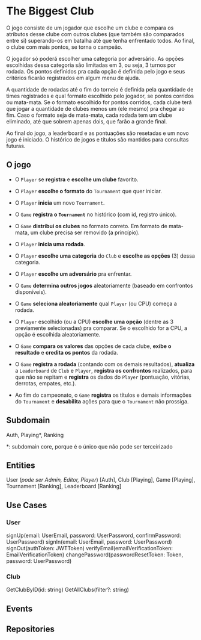 # The Biggest Club

O jogo consiste de um jogador que escolhe um clube e compara os atributos desse clube com outros clubes (que também são comparados entre si) superando-os em batalha até que tenha enfrentado todos. Ao final, o clube com mais pontos, se torna o campeão.

O jogador só poderá escolher uma categoria por adversário. As opções escolhidas dessa categoria são limitadas em 3, ou seja, 3 turnos por rodada. Os pontos definidos pra cada opção é definida pelo jogo e seus critérios ficarão registrados em algum menu de ajuda.

A quantidade de rodadas até o fim do torneio é definida pela quantidade de times registrados e qual formato escolhido pelo jogador, se pontos corridos ou mata-mata. Se o formato escolhido for pontos corridos, cada clube terá que jogar a quantidade de clubes menos um (ele mesmo) pra chegar ao fim. Caso o formato seja de mata-mata, cada rodada tem um clube eliminado, até que sobrem apenas dois, que farão a grande final.

Ao final do jogo, a leaderboard e as pontuações são resetadas e um novo jogo é iniciado. O histórico de jogos e títulos são mantidos para consultas futuras.

## O jogo

- O `Player` se **registra** e **escolhe um clube** favorito.
- O `Player` **escolhe o formato** do `Tournament` que quer iniciar.
- O `Player` **inicia** um novo `Tournament`.
- O `Game` **registra o `Tournament`** no histórico (com id, registro único).
- O `Game` **distribui os clubes** no formato correto. Em formato de mata-mata, um clube precisa ser removido (a princípio).
- O `Player` **inicia uma rodada**.
- O `Player` **escolhe uma categoria** do `Club` e **escolhe as opções** (3) dessa categoria.
- O `Player` **escolhe um adversário** pra enfrentar.

- O `Game` **determina outros jogos** aleatoriamente (baseado em confrontos disponíveis).
- O `Game` **seleciona aleatoriamente** qual `Player` (ou CPU) começa a rodada.
- O `Player` escolhido (ou a CPU) **escolhe uma opção** (dentre as 3 previamente selecionadas) pra comparar. Se o escolhido for a CPU, a opção é escolhida aleatoriamente.
- O `Game` **compara os valores** das opções de cada clube, **exibe o resultado** e **credita os pontos** da rodada.
- O `Game` **registra a rodada** (contando com os demais resultados), **atualiza** a `Leaderboard` de `Club` e `Player`, **registra os confrontos** realizados, para que não se repitam e **registra** os dados do `Player` (pontuação, vitórias, derrotas, empates, etc.).
- Ao fim do campeonato, o `Game` **registra** os títulos e demais informações do `Tournament` e **desabilita** ações para que o `Tournament` não prossiga.

## Subdomain

Auth, Playing*, Ranking

*: subdomain core, porque é o único que não pode ser terceirizado

## Entities

User (*pode ser Admin, Editor, Player*) [Auth], Club [Playing], Game [Playing], Tournament [Ranking], Leaderboard [Ranking]

## Use Cases

### User

signUp(email: UserEmail, password: UserPassword, confirmPassword: UserPassword)
signIn(email: UserEmail, password: UserPassword)
signOut(authToken: JWTToken)
verifyEmail(emailVerificationToken: EmailVerificationToken)
changePassword(passwordResetToken: Token, password: UserPassword)

### Club

GetClubByID(id: string)
GetAllClubs(filter?: string)

## Events
## Repositories